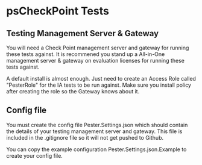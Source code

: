 ﻿# psCheckPoint Tests

## Testing Management Server & Gateway

You will need a Check Point management server and gateway for running these tests against. It is recommened you stand up a All-in-One management server & gateway on evaluation licenses for running these tests against.

A default install is almost enough. Just need to create an Access Role called "PesterRole" for the IA tests to be run against. Make sure you install policy after creating the role so the Gateway knows about it.

## Config file

You must create the config file Pester.Settings.json which should contain the details of your testing management server and gateway. This file is included in the .gitignore file so it will not get pushed to Github.

You can copy the example configuration Pester.Settings.json.Example to create your config file.